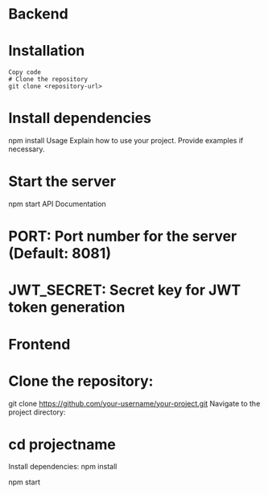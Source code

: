 
# Backend

# Installation
```
Copy code
# Clone the repository
git clone <repository-url>
```
# Install dependencies
npm install
Usage
Explain how to use your project. Provide examples if necessary.

# Start the server
npm start
API Documentation

# PORT: Port number for the server (Default: 8081)
# JWT_SECRET: Secret key for JWT token generation


# Frontend


# Clone the repository:
git clone https://github.com/your-username/your-project.git
Navigate to the project directory:


# cd projectname
Install dependencies:
npm install

npm start
